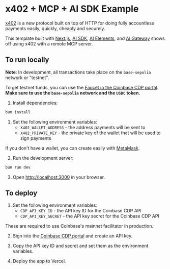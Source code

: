 # x402 + MCP + AI SDK Example

[x402](https://x402.org) is a new protocol built on top of HTTP for doing fully accountless payments easily, quickly, cheaply and securely.

This template built with [Next.js](https://nextjs.org), [AI SDK](https://ai-sdk.dev), [AI Elements](https://ai-elements.dev), and [AI Gateway](https://vercel.com/ai-gateway) shows off using x402 with a remote MCP server.

## To run locally

**Note**: In development, all transactions take place on the `base-sepolia` network or "testnet".

To get testnet funds, you can use the [Faucet in the Coinbase CDP portal](https://portal.cdp.coinbase.com/products/faucet?&token=USDC&network=base-sepolia). **Make sure to use the `base-sepolia` network and the `USDC` token.**

1. Install dependencies:

```bash
bun install
```

1. Set the following environment variables:
   - `X402_WALLET_ADDRESS` - the address payments will be sent to
   - `X402_PRIVATE_KEY` - the private key of the wallet that will be used to sign payments

If you don't have a wallet, you can create easily with [MetaMask](https://metamask.io).

2. Run the development server:

```bash
bun run dev
```

3. Open [http://localhost:3000](http://localhost:3000) in your browser.

## To deploy

1. Set the following environment variables:
   - `CDP_API_KEY_ID` - the API key ID for the Coinbase CDP API
   - `CDP_API_KEY_SECRET` - the API key secret for the Coinbase CDP API

These are required to use Coinbase's mainnet facilitator in production.

2. Sign into the [Coinbase CDP portal](https://portal.cdp.coinbase.com) and create an API key.

3. Copy the API key ID and secret and set them as the environment variables.

4. Deploy the app to Vercel.
